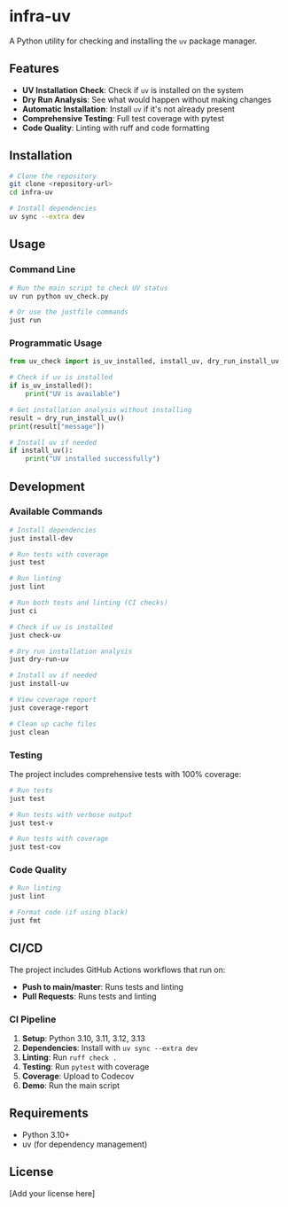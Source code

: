 # infra-uv

A Python utility for checking and installing the `uv` package manager.

## Features

- **UV Installation Check**: Check if `uv` is installed on the system
- **Dry Run Analysis**: See what would happen without making changes
- **Automatic Installation**: Install `uv` if it's not already present
- **Comprehensive Testing**: Full test coverage with pytest
- **Code Quality**: Linting with ruff and code formatting

## Installation

```bash
# Clone the repository
git clone <repository-url>
cd infra-uv

# Install dependencies
uv sync --extra dev
```

## Usage

### Command Line

```bash
# Run the main script to check UV status
uv run python uv_check.py

# Or use the justfile commands
just run
```

### Programmatic Usage

```python
from uv_check import is_uv_installed, install_uv, dry_run_install_uv

# Check if uv is installed
if is_uv_installed():
    print("UV is available")

# Get installation analysis without installing
result = dry_run_install_uv()
print(result["message"])

# Install uv if needed
if install_uv():
    print("UV installed successfully")
```

## Development

### Available Commands

```bash
# Install dependencies
just install-dev

# Run tests with coverage
just test

# Run linting
just lint

# Run both tests and linting (CI checks)
just ci

# Check if uv is installed
just check-uv

# Dry run installation analysis
just dry-run-uv

# Install uv if needed
just install-uv

# View coverage report
just coverage-report

# Clean up cache files
just clean
```

### Testing

The project includes comprehensive tests with 100% coverage:

```bash
# Run tests
just test

# Run tests with verbose output
just test-v

# Run tests with coverage
just test-cov
```

### Code Quality

```bash
# Run linting
just lint

# Format code (if using black)
just fmt
```

## CI/CD

The project includes GitHub Actions workflows that run on:

- **Push to main/master**: Runs tests and linting
- **Pull Requests**: Runs tests and linting

### CI Pipeline

1. **Setup**: Python 3.10, 3.11, 3.12, 3.13
2. **Dependencies**: Install with `uv sync --extra dev`
3. **Linting**: Run `ruff check .`
4. **Testing**: Run `pytest` with coverage
5. **Coverage**: Upload to Codecov
6. **Demo**: Run the main script

## Requirements

- Python 3.10+
- uv (for dependency management)

## License

[Add your license here]
